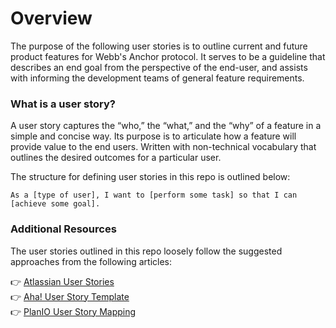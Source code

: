 # Overview

The purpose of the following user stories is to outline current and future product features for Webb's Anchor protocol. It serves to be a guideline that describes an end goal from the perspective of the end-user, and assists with informing the development teams of general feature requirements. 

### What is a user story?
A user story captures the “who,” the “what,” and the “why” of a feature in a simple and concise way. Its purpose is to articulate how a feature will provide value to the end users. Written with non-technical vocabulary that outlines the desired outcomes for a particular user.

The structure for defining user stories in this repo is outlined below:

```
As a [type of user], I want to [perform some task] so that I can [achieve some goal].
```

### Additional Resources 

The user stories outlined in this repo loosely follow the suggested approaches from the following articles:

👉 [Atlassian User Stories](https://www.atlassian.com/agile/project-management/user-stories) </br>
👉 [Aha! User Story Template](https://www.aha.io/roadmapping/guide/requirements-management/what-is-a-good-feature-or-user-story-template) </br>
👉 [PlanIO User Story Mapping](https://plan.io/blog/user-story-mapping/)